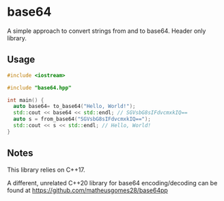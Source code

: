 # base64
A simple approach to convert strings from and to base64.
Header only library.

## Usage

```cpp
#include <iostream>

#include "base64.hpp"

int main() {
  auto base64= to_base64("Hello, World!");
  std::cout << base64 << std::endl; // SGVsbG8sIFdvcmxkIQ==
  auto s = from_base64("SGVsbG8sIFdvcmxkIQ==");
  std::cout << s << std::endl; // Hello, World!
}
```

## Notes
This library relies on C++17. 

A different, unrelated C++20 library for base64 encoding/decoding can be found at https://github.com/matheusgomes28/base64pp
